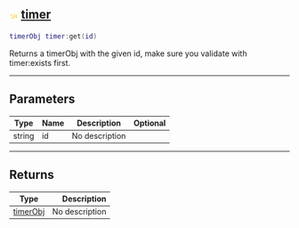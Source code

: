 ## ![shared](.gitbook/assets/shared.png) [timer](home/timer)



```lua
timerObj timer:get(id)
```

Returns a timerObj with the given id, make sure you validate with timer:exists first.

------
## Parameters

| Type   | Name | Description | Optional |
| ------ | ---- | ----------- | -------: |
| string | id | No description |  |

------
## Returns

| Type   | Description |
| ------ | ----------: |
| [timerObj](home/timerObj) | No description |

